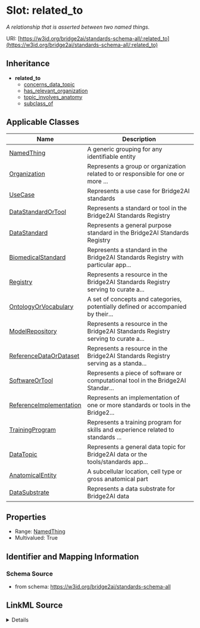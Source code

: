 # Slot: related_to
_A relationship that is asserted between two named things._


URI: [https://w3id.org/bridge2ai/standards-schema-all/:related_to](https://w3id.org/bridge2ai/standards-schema-all/:related_to)




## Inheritance

* **related_to**
    * [concerns_data_topic](concerns_data_topic.md)
    * [has_relevant_organization](has_relevant_organization.md)
    * [topic_involves_anatomy](topic_involves_anatomy.md)
    * [subclass_of](subclass_of.md)





## Applicable Classes

| Name | Description |
| --- | --- |
[NamedThing](NamedThing.md) | A generic grouping for any identifiable entity
[Organization](Organization.md) | Represents a group or organization related to or responsible for one or more ...
[UseCase](UseCase.md) | Represents a use case for Bridge2AI standards
[DataStandardOrTool](DataStandardOrTool.md) | Represents a standard or tool in the Bridge2AI Standards Registry
[DataStandard](DataStandard.md) | Represents a general purpose standard in the Bridge2AI Standards Registry
[BiomedicalStandard](BiomedicalStandard.md) | Represents a standard in the Bridge2AI Standards Registry with particular app...
[Registry](Registry.md) | Represents a resource in the Bridge2AI Standards Registry serving to curate a...
[OntologyOrVocabulary](OntologyOrVocabulary.md) | A set of concepts and categories, potentially defined or accompanied by their...
[ModelRepository](ModelRepository.md) | Represents a resource in the Bridge2AI Standards Registry serving to curate a...
[ReferenceDataOrDataset](ReferenceDataOrDataset.md) | Represents a resource in the Bridge2AI Standards Registry serving as a standa...
[SoftwareOrTool](SoftwareOrTool.md) | Represents a piece of software or computational tool in the Bridge2AI Standar...
[ReferenceImplementation](ReferenceImplementation.md) | Represents an implementation of one or more standards or tools in the Bridge2...
[TrainingProgram](TrainingProgram.md) | Represents a training program for skills and experience related to standards ...
[DataTopic](DataTopic.md) | Represents a general data topic for Bridge2AI data or the tools/standards app...
[AnatomicalEntity](AnatomicalEntity.md) | A subcellular location, cell type or gross anatomical part
[DataSubstrate](DataSubstrate.md) | Represents a data substrate for Bridge2AI data






## Properties

* Range: [NamedThing](NamedThing.md)
* Multivalued: True








## Identifier and Mapping Information







### Schema Source


* from schema: https://w3id.org/bridge2ai/standards-schema-all




## LinkML Source

<details>
```yaml
name: related_to
description: A relationship that is asserted between two named things.
from_schema: https://w3id.org/bridge2ai/standards-schema-all
rank: 1000
domain: NamedThing
multivalued: true
inherited: true
alias: related_to
domain_of:
- NamedThing
- Organization
symmetric: true
range: NamedThing

```
</details>